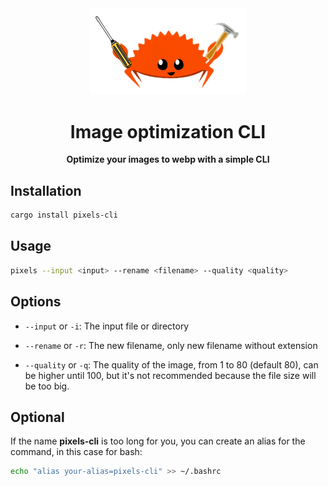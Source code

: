 
<div align="center">
    <img src="./images/ferris.png" width=250 />
</div>

<div align="center">
    <h1>Image optimization CLI</h1>
</div>

<div align="center">
    <strong>Optimize your images to webp with a simple CLI</strong>
</div>

## Installation

```bash
cargo install pixels-cli
```

## Usage

```bash
pixels --input <input> --rename <filename> --quality <quality>
```

## Options

- `--input` or `-i`: The input file or directory
- `--rename` or `-r`: The new filename, only new filename without extension

- `--quality` or `-q`: The quality of the image, from 1 to 80 (default 80), can be higher until 100, but it's not recommended because the file size will be too big.

## Optional

If the name **pixels-cli** is too long for you, you can create an alias for the command, in this case for bash:

```bash
echo "alias your-alias=pixels-cli" >> ~/.bashrc
```